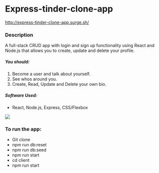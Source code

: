 # Express-tinder-clone-app
http://express-tinder-clone-app.surge.sh/

### Description
A full-stack CRUD app with login and sign up functionality using React and Node.js that allows you to create, update and delete your profile.

##### You should:
1. Become a user and talk about yourself. 
2. See whos around you.
3. Create, Read, Update and Delete your own bio.


##### Software Used:
- React, Node.js, Express, CSS/Flexbox

![](https://imgur.com/msDunON.png)

### To run the app:
* Git clone
* npm run db:reset
* npm run db:seed
* npm run start
* cd client
* npm run start
